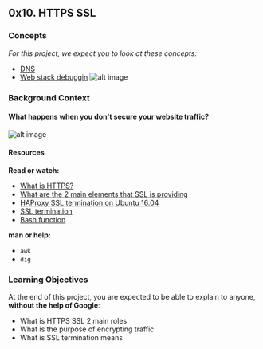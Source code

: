 ## 0x10. HTTPS SSL
### Concepts
*For this project, we expect you to look at these concepts:*
- [DNS](https://intranet.alxswe.com/concepts/12)
- [Web stack debuggin](https://intranet.alxswe.com/concepts/68)
![alt image](https://s3.amazonaws.com/intranet-projects-files/holbertonschool-sysadmin_devops/276/FlhGPEK.png)

### Background Context
#### What happens when you don't secure your website traffic?
![alt image](https://s3.amazonaws.com/intranet-projects-files/holbertonschool-sysadmin_devops/276/xCmOCgw.gif)
#### Resources
**Read or watch:**
- [What is HTTPS?](https://intranet.alxswe.com/rltoken/XT1BAiBL3Jpq1bn1q6IYXQ)
- [What are the 2 main elements that SSL is providing](https://intranet.alxswe.com/rltoken/STj5WkAPACBxOvwB77Ycrw)
- [HAProxy SSL termination on Ubuntu 16.04](https://intranet.alxswe.com/rltoken/mJNlqZkTBxIxM2bpDK_VoA)
- [SSL termination](https://intranet.alxswe.com/rltoken/CKUICfppIWI6UC0coEMB8g)
- [Bash function](https://intranet.alxswe.com/rltoken/zPjZ7-eSSQsLFsGA16C1HQ)

**man or help:**
- `awk`
- `dig`

### Learning Objectives
At the end of this project, you are expected to be able to explain to anyone, **without the help of Google**:
- What is HTTPS SSL 2 main roles
- What is the purpose of encrypting traffic
- What is SSL termination means
